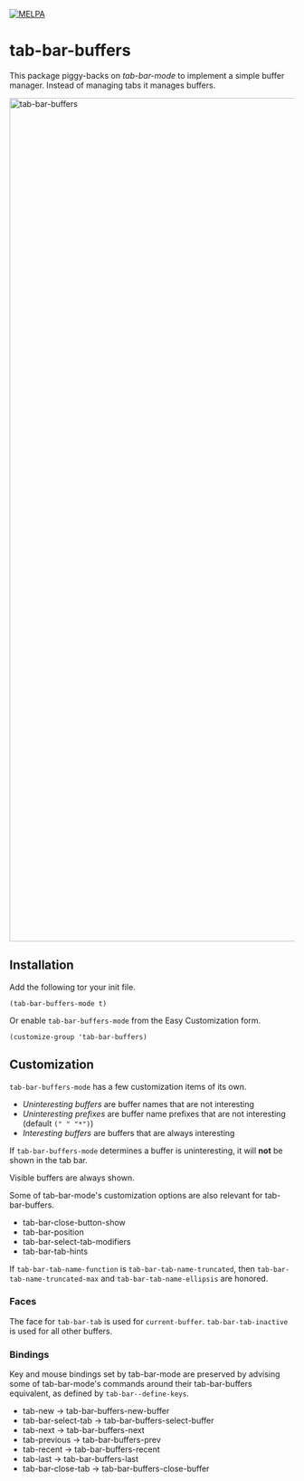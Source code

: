 [![MELPA](https://melpa.org/packages/tab-bar-buffers-badge.svg)](https://melpa.org/#/tab-bar-buffers)

# tab-bar-buffers

This package piggy-backs on *tab-bar-mode* to implement a simple buffer manager.  Instead of managing tabs it manages buffers.

<img width="1491" alt="tab-bar-buffers" src="https://user-images.githubusercontent.com/1565643/177202664-34c1335a-a58b-4a64-b329-51ee5dff5fd7.png">

## Installation

Add the following tor your init file.

``` emacs-lisp
(tab-bar-buffers-mode t)
```

Or enable `tab-bar-buffers-mode` from the Easy Customization form.

``` emacs-lisp
(customize-group 'tab-bar-buffers)
```


## Customization

`tab-bar-buffers-mode` has a few customization items of its own.

- *Uninteresting buffers* are buffer names that are not interesting
- *Uninteresting prefixes* are buffer name prefixes that are not interesting (default `(" " "*")`)
- *Interesting buffers* are buffers that are always interesting
 
If `tab-bar-buffers-mode` determines a buffer is uninteresting, it will **not** be shown in the tab bar.
 
Visible buffers are always shown.

Some of tab-bar-mode's customization options are also relevant for tab-bar-buffers.

- tab-bar-close-button-show
- tab-bar-position
- tab-bar-select-tab-modifiers
- tab-bar-tab-hints

If `tab-bar-tab-name-function` is `tab-bar-tab-name-truncated`, then `tab-bar-tab-name-truncated-max` and `tab-bar-tab-name-ellipsis` are honored.

### Faces

The face for `tab-bar-tab` is used for `current-buffer`.  `tab-bar-tab-inactive` is used for all other buffers.

### Bindings

Key and mouse bindings set by tab-bar-mode are preserved by advising some of tab-bar-mode's commands around their tab-bar-buffers equivalent, as defined by `tab-bar--define-keys`.

- tab-new -> tab-bar-buffers-new-buffer
- tab-bar-select-tab -> tab-bar-buffers-select-buffer
- tab-next -> tab-bar-buffers-next
- tab-previous -> tab-bar-buffers-prev
- tab-recent -> tab-bar-buffers-recent
- tab-last -> tab-bar-buffers-last
- tab-bar-close-tab -> tab-bar-buffers-close-buffer

